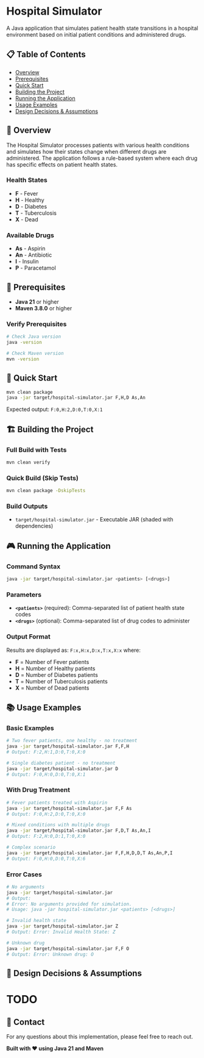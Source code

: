 # Hospital Simulator

A Java application that simulates patient health state transitions in a hospital environment based on initial patient conditions and administered drugs.

## 📋 Table of Contents
- [Overview](#overview)
- [Prerequisites](#prerequisites)
- [Quick Start](#quick-start)
- [Building the Project](#building-the-project)
- [Running the Application](#running-the-application)
- [Usage Examples](#usage-examples)
- [Design Decisions & Assumptions](#design-decisions--assumptions)

## 🎯 Overview

The Hospital Simulator processes patients with various health conditions and simulates how their states change when different drugs are administered. The application follows a rule-based system where each drug has specific effects on patient health states.

### Health States
- **F** - Fever
- **H** - Healthy  
- **D** - Diabetes
- **T** - Tuberculosis
- **X** - Dead

### Available Drugs
- **As** - Aspirin
- **An** - Antibiotic
- **I** - Insulin
- **P** - Paracetamol

## 🔧 Prerequisites

- **Java 21** or higher
- **Maven 3.8.0** or higher

### Verify Prerequisites
```bash
# Check Java version
java -version

# Check Maven version
mvn -version
```

## 🚀 Quick Start

```bash
mvn clean package
java -jar target/hospital-simulator.jar F,H,D As,An
```

Expected output: `F:0,H:2,D:0,T:0,X:1`

## 🏗️ Building the Project

### Full Build with Tests
```bash
mvn clean verify
```

### Quick Build (Skip Tests)
```bash
mvn clean package -DskipTests
```

### Build Outputs
- `target/hospital-simulator.jar` - Executable JAR (shaded with dependencies)

## 🎮 Running the Application

### Command Syntax
```bash
java -jar target/hospital-simulator.jar <patients> [<drugs>]
```

### Parameters
- **`<patients>`** (required): Comma-separated list of patient health state codes
- **`<drugs>`** (optional): Comma-separated list of drug codes to administer

### Output Format
Results are displayed as: `F:x,H:x,D:x,T:x,X:x` where:
- **F** = Number of Fever patients
- **H** = Number of Healthy patients  
- **D** = Number of Diabetes patients
- **T** = Number of Tuberculosis patients
- **X** = Number of Dead patients

## 📚 Usage Examples

### Basic Examples
```bash
# Two fever patients, one healthy - no treatment
java -jar target/hospital-simulator.jar F,F,H
# Output: F:2,H:1,D:0,T:0,X:0

# Single diabetes patient - no treatment
java -jar target/hospital-simulator.jar D
# Output: F:0,H:0,D:0,T:0,X:1
```

### With Drug Treatment
```bash
# Fever patients treated with Aspirin
java -jar target/hospital-simulator.jar F,F As
# Output: F:0,H:2,D:0,T:0,X:0

# Mixed conditions with multiple drugs
java -jar target/hospital-simulator.jar F,D,T As,An,I
# Output: F:2,H:0,D:1,T:0,X:0

# Complex scenario
java -jar target/hospital-simulator.jar F,F,H,D,D,T As,An,P,I
# Output: F:0,H:0,D:0,T:0,X:6
```

### Error Cases
```bash
# No arguments
java -jar target/hospital-simulator.jar
# Output: 
# Error: No arguments provided for simulation.
# Usage: java -jar hospital-simulator.jar <patients> [<drugs>]

# Invalid health state
java -jar target/hospital-simulator.jar Z
# Output: Error: Invalid Health State: Z

# Unknown drug
java -jar target/hospital-simulator.jar F,F O
# Output: Error: Unknown drug: O
```

## 🧠 Design Decisions & Assumptions
# TODO

## 📧 Contact

For any questions about this implementation, please feel free to reach out.

**Built with ❤️ using Java 21 and Maven**